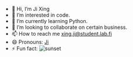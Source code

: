 - 👋 Hi, I’m Ji Xing
- 👀 I’m interested in code.
- 🌱 I’m currently learning Python.
- 💞️ I’m looking to collaborate on certain business.
- 📫 How to reach me xing.ji@student.lab.fi
- 😄 Pronouns: [Ji](https://www.bilibili.tv/en)
- ⚡ Fun fact: ![sunset](https://www.pexels.com/photo/the-night-sky-over-a-lake-with-stars-and-a-blue-sky-27202978/)

<!---
Dallzay/Dallzay is a ✨ special ✨ repository because its `README.md` (this file) appears on your GitHub profile.
You can click the Preview link to take a look at your changes.
--->
